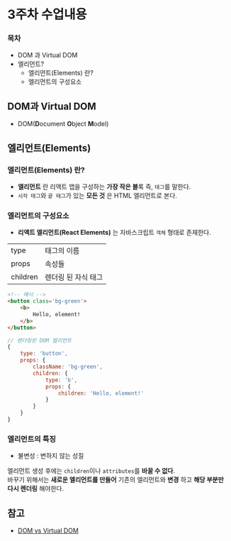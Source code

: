 # 3주차 수업내용
### 목차
- DOM 과 Virtual DOM
- 엘리먼트?
    - 엘리먼트(Elements) 란?
    - 엘리먼트의 구성요소

## DOM과 Virtual DOM
- DOM(**D**ocument **O**bject **M**odel)

## 엘리먼트(Elements)
### 엘리먼트(Elements) 란?
- **엘리먼트** 란 리액트 앱을 구성하는 **가장 작은 블**록 즉, ``태그``를 말한다.<br>
- ``시작 태그``와 ``끝 태그``가 있는 **모든 것** 은 HTML 엘리먼트로 본다.

### 엘리먼트의 구성요소
- **리액트 엘리먼트(React Elements)** 는 자바스크립트 ``객체`` 형태로 존재한다.

|||
|--|--|
|type|태그의 이름|
|props|속성들|
|children|렌더링 된 자식 태그|

```html
<!-- 예시 -->
<button class='bg-green'>
    <b>
        Hello, element!
    </b>
</button>
```
```javascript
// 렌더링된 DOM 엘리먼트
{
    type: 'button',
    props: {
        className: 'bg-green',
        children: {
            type: 'b',
            props: {
                children: 'Hello, element!'
            }
        }
    }
}
```

### 엘리먼트의 특징
- 불변성 : 변하지 않는 성질

엘리먼트 생성 후에는 ``children``이나 ``attributes``를 **바꿀 수 없다**.<br>
바꾸기 위해서는 **새로운 엘리먼트를 만들어** 기존의 엘리먼트와 **변경** 하고 **해당 부분만 다시 렌더링** 해야한다.


## 참고
- [DOM vs Virtual DOM](https://velog.io/@ye-ji/DOM-vs-Virtual-DOM)

<!-- 
- 김경민/엘리먼트 렌더링
- 2024/Web Programing 03
- 김경민/컴포넌트와 Props
- 강의자료/04React_Component

전체를 바꾸지 않는 기법 - SPA, ajax

자바스크립트의 객체는 키 벨류 의 쌍
[ key : value ]

버츄얼 DOM = 리액트 엘리멘트로 
브라우저 DOM = DOM 엘리멘트로 

programing03에 바이너리 시계 

- pure 함수 란?
- 함수형 컴포넌트, 클래스형 컴포넌트 (김경민/컴포넌트와 props 에서 컴포넌트 만들기 참고)
ㄴ 일반 함수가 아님을 알리기 위해, 컴포넌트 임을 알리기위해 이름을 대문자로 시작한다
ㄴ 클래스형은 거의 안 쓴다
ㄴ Hook 을 사용함으로써 클래스형 컴포넌트는 사용하지 않는다
- 컴포넌트 합성, 추출
- Component Extraction 3개 해보기
- 댓글 컴포넌트 만들어보기
-->